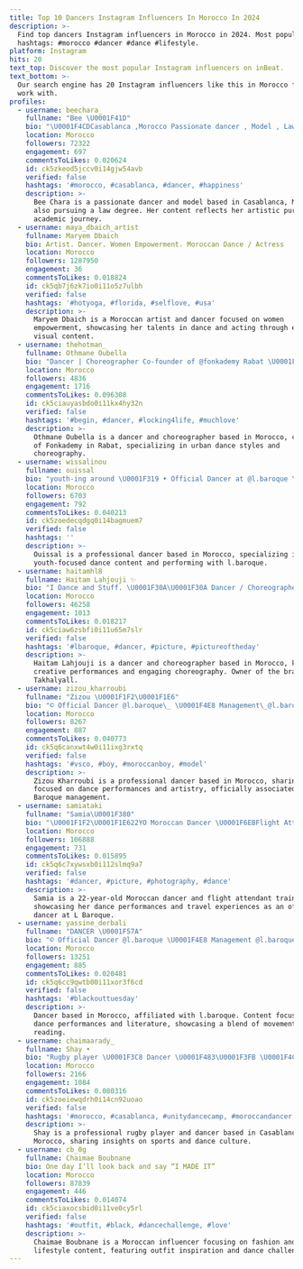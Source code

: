 ```yaml
---
title: Top 10 Dancers Instagram Influencers In Morocco In 2024
description: >-
  Find top dancers Instagram influencers in Morocco in 2024. Most popular
  hashtags: #morocco #dancer #dance #lifestyle.
platform: Instagram
hits: 20
text_top: Discover the most popular Instagram influencers on inBeat.
text_bottom: >-
  Our search engine has 20 Instagram influencers like this in Morocco for you to
  work with.
profiles:
  - username: beechara_
    fullname: "Bee \U0001F41D"
    bio: "\U0001F4CDCasablanca ,Morocco Passionate dancer , Model , Law Student. TIKTOKLOVER."
    location: Morocco
    followers: 72322
    engagement: 697
    commentsToLikes: 0.020624
    id: ck5zkeod5jccv0i14gjw54avb
    verified: false
    hashtags: '#morocco, #casablanca, #dancer, #happiness'
    description: >-
      Bee Chara is a passionate dancer and model based in Casablanca, Morocco,
      also pursuing a law degree. Her content reflects her artistic pursuits and
      academic journey.
  - username: maya_dbaich_artist
    fullname: Maryem Dbaich
    bio: Artist. Dancer. Women Empowerment. Moroccan Dance / Actress
    location: Morocco
    followers: 1287950
    engagement: 36
    commentsToLikes: 0.018824
    id: ck5qb7j6zk7io0i11o5z7ulbh
    verified: false
    hashtags: '#hotyoga, #florida, #selflove, #usa'
    description: >-
      Maryem Dbaich is a Moroccan artist and dancer focused on women
      empowerment, showcasing her talents in dance and acting through engaging
      visual content.
  - username: thehotman_
    fullname: Othmane Oubella
    bio: "Dancer | Choreographer Co-founder of @fonkademy Rabat \U0001F1F2\U0001F1E6"
    location: Morocco
    followers: 4836
    engagement: 1716
    commentsToLikes: 0.096308
    id: ck5ciauyasbdo0i11kx4hy32n
    verified: false
    hashtags: '#begin, #dancer, #locking4life, #muchlove'
    description: >-
      Othmane Oubella is a dancer and choreographer based in Morocco, co-founder
      of Fonkademy in Rabat, specializing in urban dance styles and
      choreography.
  - username: wissalinou
    fullname: ouissal
    bio: "youth-ing around \U0001F319 • Official Dancer at @l.baroque \U0001F4E7 lbaroque.talent@gmail.com"
    location: Morocco
    followers: 6703
    engagement: 792
    commentsToLikes: 0.040213
    id: ck5zoedecqdgq0i14bagmuem7
    verified: false
    hashtags: ''
    description: >-
      Ouissal is a professional dancer based in Morocco, specializing in
      youth-focused dance content and performing with l.baroque.
  - username: haitamhl8
    fullname: Haitam Lahjouji ✨
    bio: "I Dance and Stuff. \U0001F30A\U0001F30A Dancer / Choreographer @l.baroque Management @l.baroque Inquiries : lbaroque.talent@gmail.com Owner of @takhayalll \U0001F32A\U0001F32A"
    location: Morocco
    followers: 46258
    engagement: 1013
    commentsToLikes: 0.018217
    id: ck5ciaw6zsbfi0i11u65m7slr
    verified: false
    hashtags: '#lbaroque, #dancer, #picture, #pictureoftheday'
    description: >-
      Haitam Lahjouji is a dancer and choreographer based in Morocco, known for
      creative performances and engaging choreography. Owner of the brand
      Takhalyall.
  - username: zizou_kharroubi
    fullname: "Zizou \U0001F1F2\U0001F1E6"
    bio: "©️ Official Dancer @l.baroque\_ \U0001F4E8 Management\_@l.baroque \U0001F4E7 lbaroque.talent@gmail.com 15/10/97 #M.K \U0001F64F\U0001F46E‍♂️"
    location: Morocco
    followers: 8267
    engagement: 887
    commentsToLikes: 0.040773
    id: ck5q6canxwt4w0i11ixg3rxtq
    verified: false
    hashtags: '#vsco, #boy, #moroccanboy, #model'
    description: >-
      Zizou Kharroubi is a professional dancer based in Morocco, sharing content
      focused on dance performances and artistry, officially associated with L
      Baroque management.
  - username: samiataki
    fullname: "Samia\U0001F380"
    bio: "\U0001F1F2\U0001F1E622YO Moroccan Dancer \U0001F6EBFlight Attendant Trainee \U0001F4CDOfficial Dancer at @l.baroque \U0001F4E7 lbaroque.talent@gmail.com"
    location: Morocco
    followers: 106888
    engagement: 731
    commentsToLikes: 0.015895
    id: ck5q6c7xywsxb0i112slmq9a7
    verified: false
    hashtags: '#dancer, #picture, #photography, #dance'
    description: >-
      Samia is a 22-year-old Moroccan dancer and flight attendant trainee,
      showcasing her dance performances and travel experiences as an official
      dancer at L Baroque.
  - username: yassine_derbali
    fullname: "DANCER \U0001F57A"
    bio: "© Official Dancer @l.baroque \U0001F4E8 Management @l.baroque \U0001F4E7 lbaroque.talent@gmail.com •BOOK READER \U0001F4DA"
    location: Morocco
    followers: 13251
    engagement: 885
    commentsToLikes: 0.020481
    id: ck5q6cc9qwtb00i11xor3f6cd
    verified: false
    hashtags: '#blackouttuesday'
    description: >-
      Dancer based in Morocco, affiliated with l.baroque. Content focuses on
      dance performances and literature, showcasing a blend of movement and
      reading.
  - username: chaimaarady_
    fullname: Shay •
    bio: "Rugby player \U0001F3C8 Dancer \U0001F483\U0001F3FB \U0001F4CD Casablanca الدار البيضاء"
    location: Morocco
    followers: 2166
    engagement: 1084
    commentsToLikes: 0.080316
    id: ck5zoeiewqdrh0i14cn92uoao
    verified: false
    hashtags: '#morocco, #casablanca, #unitydancecamp, #moroccandancer'
    description: >-
      Shay is a professional rugby player and dancer based in Casablanca,
      Morocco, sharing insights on sports and dance culture.
  - username: cb_0g
    fullname: Chaimae Boubnane
    bio: One day I’ll look back and say “I MADE IT”
    location: Morocco
    followers: 87839
    engagement: 446
    commentsToLikes: 0.014074
    id: ck5ciaxocsbid0i11ve0cy5rl
    verified: false
    hashtags: '#outfit, #black, #dancechallenge, #love'
    description: >-
      Chaimae Boubnane is a Moroccan influencer focusing on fashion and
      lifestyle content, featuring outfit inspiration and dance challenges.
---
```


